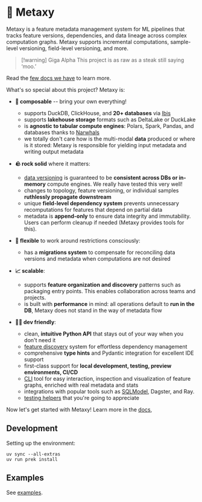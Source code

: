 # 🌌 Metaxy

Metaxy is a feature metadata management system for ML pipelines that tracks feature versions, dependencies, and data lineage across complex computation graphs. Metaxy supports incremental computations, sample-level versioning, field-level versioning, and more.

> [!warning] Giga Alpha
> This project is as raw as a steak still saying ‘moo.’

Read the [few docs we have](https://anam-org.github.io/metaxy) to learn more.

What's so special about this project? Metaxy is:

- **🧩 composable** -- bring your own everything!

    - supports DuckDB, ClickHouse, and **20+ databases** via [Ibis](https://ibis-project.org/)
    - supports **lakehouse storage** formats such as DeltaLake or DuckLake
    - is **agnostic to tabular compute engines**: Polars, Spark, Pandas, and databases thanks to [Narwhals](https://narwhals-dev.github.io/narwhals/)
    - we totally don't care how is the multi-modal **data** produced or where is it stored: Metaxy is responsible for yielding input metadata and writing output metadata

- **🪨 rock solid** where it matters:

    - [data versioning](https://anam-org.github.io/metaxy/learn/data-versioning.md) is guaranteed to be **consistent across DBs or in-memory** compute engines. We really have tested this very well!
    - changes to topology, feature versioning, or individual samples **ruthlessly propagate downstream**
    - unique **field-level dependency system** prevents unnecessary recomputations for features that depend on partial data
    - metadata is **append-only** to ensure data integrity and immutability. Users can perform cleanup if needed (Metaxy provides tools for this).

- **🤸 flexible** to work around restrictions consciously:

    - has a **migrations system** to compensate for reconciling data versions and metadata when computations are not desired

- **📈 scalable**:

    - supports **feature organization and discovery** patterns such as packaging entry points. This enables collaboration across teams and projects.
    - is built with **performance** in mind: all operations default to **run in the DB**, Metaxy does not stand in the way of metadata flow

- **🧑‍💻 dev friendly**:

    - clean, **intuitive Python API** that stays out of your way when you don't need it
    - [feature discovery](https://anam-org.github.io/metaxy/learn/feature-discovery.md) system for effortless dependency management
    - comprehensive **type hints** and Pydantic integration for excellent IDE support
    - first-class support for **local development, testing, preview environments, CI/CD**
    - [CLI](https://anam-org.github.io/metaxy/reference/cli.md) tool for easy interaction, inspection and visualization of feature graphs, enriched with real metadata and stats
    - integrations with popular tools such as [SQLModel](https://anam-org.github.io/metaxy/learn/integrations/sqlmodel.md), Dagster, and Ray.
    - [testing helpers](https://anam-org.github.io/metaxy/learn/testing.md) that you're going to appreciate

Now let's get started with Metaxy! Learn more in the [docs](https://anam-org.github.io/metaxy/),

## Development

Setting up the environment:

```shell
uv sync --all-extras
uv run prek install
```

## Examples

See [examples](https://github.com/anam-org/metaxy/tree/main/examples).
